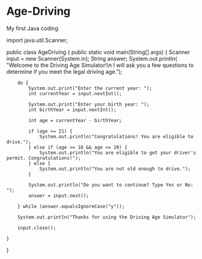 # Age-Driving
My first Java coding

import java.util.Scanner;

public class AgeDriving {
    public static void main(String[] args) {
        Scanner input = new Scanner(System.in);
        String answer;
        System.out.println(
                "Welcome to the Driving Age Simulator!\n I will ask you a few questions to determine if you meet the legal driving age.");

        do {
            System.out.print("Enter the current year: ");
            int currentYear = input.nextInt();

            System.out.print("Enter your birth year: ");
            int birthYear = input.nextInt();

            int age = currentYear - birthYear;

            if (age >= 21) {
                System.out.println("Congratulations! You are eligible to drive.");
            } else if (age >= 16 && age <= 20) {
                System.out.println("You are eligible to get your driver's permit. Congratulations!");
            } else {
                System.out.println("You are not old enough to drive.");
            }

            System.out.println("Do you want to continue? Type Yes or No: ");
            answer = input.next();

        } while (answer.equalsIgnoreCase("y"));

        System.out.println("Thanks for using the Driving Age Simulator");

        input.close();

    }
}
